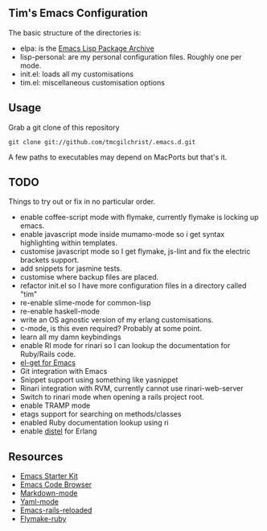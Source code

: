 ## Tim's Emacs Configuration ##

The basic structure of the directories is:

* elpa: is the [Emacs Lisp Package Archive](http://tromey.com/elpa/)
* lisp-personal: are my personal configuration files. Roughly one per mode.
* init.el: loads all my customisations
* tim.el: miscellaneous customisation options

## Usage ##

Grab a git clone of this repository

    git clone git://github.com/tmcgilchrist/.emacs.d.git

A few paths to executables may depend on MacPorts but that's it.

## TODO ##

Things to try out or fix in no particular order.

* enable coffee-script mode with flymake, currently flymake is locking up emacs.
* enable javascript mode inside mumamo-mode so i get syntax highlighting within
  templates.
* customise javascript mode so I get flymake, js-lint and fix the electric
  brackets support.
* add snippets for jasmine tests.
* customise where backup files are placed.
* refactor init.el so I have more configuration files in a directory called
  "tim"
* re-enable slime-mode for common-lisp
* re-enable haskell-mode
* write an OS agnostic version of my erlang customisations.
* c-mode, is this even required? Probably at some point.
* learn all my damn keybindings
* enable RI mode for rinari so I can lookup the documentation for Ruby/Rails
  code.
* [el-get for Emacs](https://github.com/dimitri/el-get)
* Git integration with Emacs
* Snippet support using something like yasnippet
* Rinari integration with RVM, currently cannot use rinari-web-server
* Switch to rinari mode when opening a rails project root.
* enable TRAMP mode
* etags support for searching on methods/classes
* enabled Ruby documentation lookup using ri
* enable [distel](https://github.com/massemanet/distel) for Erlang


## Resources ##

* [Emacs Starter Kit](https://github.com/technomancy/emacs-starter-kit)
* [Emacs Code Browser](https://github.com/emacsmirror/ecb)
* [Markdown-mode](http://jblevins.org/projects/markdown-mode/)
* [Yaml-mode](https://github.com/yoshiki/yaml-mode)
* [Emacs-rails-reloaded](http://github.com/dima-exe/emacs-rails-reloaded)
* [Flymake-ruby](https://github.com/purcell/flymake-ruby)

